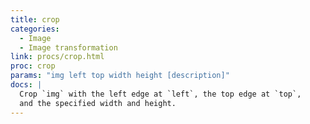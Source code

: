 ```yaml
---
title: crop
categories: 
  - Image
  - Image transformation
link: procs/crop.html
proc: crop
params: "img left top width height [description]"
docs: |
  Crop `img` with the left edge at `left`, the top edge at `top`,
  and the specified width and height.
---
```

